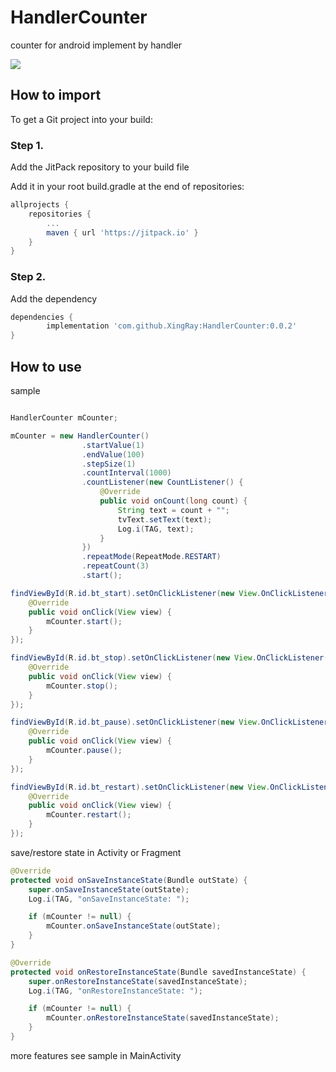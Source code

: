 # HandlerCounter
counter for android implement by handler

[![](https://jitpack.io/v/XingRay/HandlerCounter.svg)](https://jitpack.io/#XingRay/HandlerCounter)

## How to import
To get a Git project into your build:

### Step 1. 
Add the JitPack repository to your build file

Add it in your root build.gradle at the end of repositories:

```groovy
allprojects {
	repositories {
		...
		maven { url 'https://jitpack.io' }
	}
}
```

### Step 2. 
Add the dependency

```groovy
dependencies {
		implementation 'com.github.XingRay:HandlerCounter:0.0.2'
}
```

## How to use

sample 

```java

HandlerCounter mCounter;

mCounter = new HandlerCounter()
                .startValue(1)
                .endValue(100)
                .stepSize(1)
                .countInterval(1000)
                .countListener(new CountListener() {
                    @Override
                    public void onCount(long count) {
                        String text = count + "";
                        tvText.setText(text);
                        Log.i(TAG, text);
                    }
                })
                .repeatMode(RepeatMode.RESTART)
                .repeatCount(3)
                .start();

findViewById(R.id.bt_start).setOnClickListener(new View.OnClickListener() {
	@Override
	public void onClick(View view) {
		mCounter.start();
	}
});

findViewById(R.id.bt_stop).setOnClickListener(new View.OnClickListener() {
	@Override
	public void onClick(View view) {
		mCounter.stop();
	}
});

findViewById(R.id.bt_pause).setOnClickListener(new View.OnClickListener() {
	@Override
	public void onClick(View view) {
		mCounter.pause();
	}
});

findViewById(R.id.bt_restart).setOnClickListener(new View.OnClickListener() {
	@Override
	public void onClick(View view) {
		mCounter.restart();
	}
});

```

save/restore state in Activity or Fragment
```java
@Override
protected void onSaveInstanceState(Bundle outState) {
	super.onSaveInstanceState(outState);
	Log.i(TAG, "onSaveInstanceState: ");

	if (mCounter != null) {
		mCounter.onSaveInstanceState(outState);
	}
}

@Override
protected void onRestoreInstanceState(Bundle savedInstanceState) {
	super.onRestoreInstanceState(savedInstanceState);
	Log.i(TAG, "onRestoreInstanceState: ");

	if (mCounter != null) {
		mCounter.onRestoreInstanceState(savedInstanceState);
	}
}
```

more features see sample in MainActivity